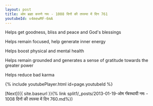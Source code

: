```yaml
---
layout: post
title: ओम ब्रह्मा करुणे नमः - 1008 दिनों की तपस्या में दिन 761
youtubeId: v4mewMF-6mA
---
```

 
 
Helps get goodness, bliss and peace and God's blessings
 
Helps remain focused, help generate inner energy 
 
Helps boost physical and mental health 
 
Helps remain grounded and generates a sense of gratitude towards the greater power 
 
Helps reduce bad karma
 
 
 
 


{% include youtubePlayer.html id=page.youtubeId %}
 
[Next]({{ site.baseurl }}{% link  split1/_posts/2013-01-19-ओम गॅबस्थायी नमः - 1008 दिनों की तपस्या में दिन 760.md%})
 
